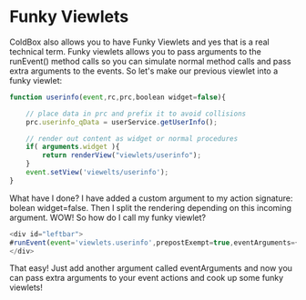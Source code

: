 # Funky Viewlets

ColdBox also allows you to have Funky Viewlets and yes that is a real technical term. Funky viewlets allows you to pass arguments to the runEvent() method calls so you can simulate normal method calls and pass extra arguments to the events. So let's make our previous viewlet into a funky viewlet:

```js
function userinfo(event,rc,prc,boolean widget=false){

	// place data in prc and prefix it to avoid collisions
	prc.userinfo_qData = userService.getUserInfo();

	// render out content as widget or normal procedures
	if( arguments.widget ){
		return renderView("viewlets/userinfo");
	}
	event.setView('viewelts/userinfo');
}
```

What have I done? I have added a custom argument to my action signature: bolean widget=false. Then I split the rendering depending on this incoming argument. WOW! So how do I call my funky viewlet?

```js
<div id="leftbar">
#runEvent(event='viewlets.userinfo',prepostExempt=true,eventArguments={widget=true})#
</div>
```

That easy! Just add another argument called eventArguments and now you can pass extra arguments to your event actions and cook up some funky viewlets!

